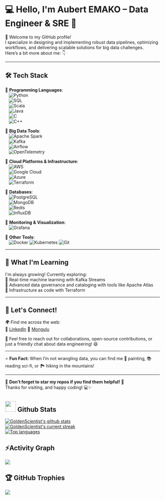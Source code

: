 # 💻 Hello, I'm Aubert EMAKO – Data Engineer & SRE 🚀

👋 Welcome to my GitHub profile!  
I specialize in designing and implementing robust data pipelines, optimizing workflows, and delivering scalable solutions for big data challenges.  
Here’s a bit more about me: 👇

---

## 🛠️ **Tech Stack**
🔹 **Programming Languages**:  
&nbsp;&nbsp;&nbsp;![Python](https://img.shields.io/badge/-Python-3776AB?logo=python&logoColor=white)  
&nbsp;&nbsp;&nbsp;![SQL](https://img.shields.io/badge/-SQL-4479A1?logo=postgresql&logoColor=white)  
&nbsp;&nbsp;&nbsp;![Scala](https://img.shields.io/badge/-Scala-DC322F?logo=scala&logoColor=white)  
&nbsp;&nbsp;&nbsp;![Java](https://img.shields.io/badge/-Java-007396?logo=java&logoColor=white)  
&nbsp;&nbsp;&nbsp;![C](https://img.shields.io/badge/-C-A8B9CC?logo=c&logoColor=white)  
&nbsp;&nbsp;&nbsp;![C++](https://img.shields.io/badge/-C++-00599C?logo=cplusplus&logoColor=white)

🔹 **Big Data Tools**:  
&nbsp;&nbsp;&nbsp;![Apache Spark](https://img.shields.io/badge/-Apache%20Spark-E25A1C?logo=apachespark&logoColor=white)  
&nbsp;&nbsp;&nbsp;![Kafka](https://img.shields.io/badge/-Apache%20Kafka-231F20?logo=apachekafka&logoColor=white)  
&nbsp;&nbsp;&nbsp;![Airflow](https://img.shields.io/badge/-Apache%20Airflow-017CEE?logo=apacheairflow&logoColor=white)  
&nbsp;&nbsp;&nbsp;![OpenTelemetry](https://img.shields.io/badge/-OpenTelemetry-F26322?logo=opentelemetry&logoColor=white)  

🔹 **Cloud Platforms & Infrastructure**:  
&nbsp;&nbsp;&nbsp;![AWS](https://img.shields.io/badge/-AWS-232F3E?logo=amazonaws&logoColor=white)  
&nbsp;&nbsp;&nbsp;![Google Cloud](https://img.shields.io/badge/-Google%20Cloud-4285F4?logo=googlecloud&logoColor=white)  
&nbsp;&nbsp;&nbsp;![Azure](https://img.shields.io/badge/-Azure-0078D4?logo=microsoftazure&logoColor=white)  
&nbsp;&nbsp;&nbsp;![Terraform](https://img.shields.io/badge/-Terraform-623CE4?logo=terraform&logoColor=white)  

🔹 **Databases**:  
&nbsp;&nbsp;&nbsp;![PostgreSQL](https://img.shields.io/badge/-PostgreSQL-336791?logo=postgresql&logoColor=white)  
&nbsp;&nbsp;&nbsp;![MongoDB](https://img.shields.io/badge/-MongoDB-47A248?logo=mongodb&logoColor=white)  
&nbsp;&nbsp;&nbsp;![Redis](https://img.shields.io/badge/-Redis-DC382D?logo=redis&logoColor=white)  
&nbsp;&nbsp;&nbsp;![InfluxDB](https://img.shields.io/badge/-InfluxDB-22ADF6?logo=influxdb&logoColor=white)  

🔹 **Monitoring & Visualization**:  
&nbsp;&nbsp;&nbsp;![Grafana](https://img.shields.io/badge/-Grafana-F46800?logo=grafana&logoColor=white) 

🔹 **Other Tools**:  
&nbsp;&nbsp;&nbsp;![Docker](https://img.shields.io/badge/-Docker-2496ED?logo=docker&logoColor=white) ![Kubernetes](https://img.shields.io/badge/-Kubernetes-326CE5?logo=kubernetes&logoColor=white) ![Git](https://img.shields.io/badge/-Git-F05032?logo=git&logoColor=white)

---

## 🌱 **What I'm Learning**
I'm always growing! Currently exploring:  
🔹 Real-time machine learning with Kafka Streams  
🔹 Advanced data governance and cataloging with tools like Apache Atlas  
🔹 Infrastructure as code with Terraform  

---

## 🤝 **Let's Connect!**
🌍 Find me across the web:  
🔗 [LinkedIn](https://www.linkedin.com/in/aubert-e-5a9305101/)
🔗 [Mongulu](https://www.mongulu.cm/en_index.html)  

💬 Feel free to reach out for collaborations, open-source contributions, or just a friendly chat about data engineering! 😄

---

⭐️ **Fun Fact:** When I’m not wrangling data, you can find me 🎨 painting, 📚 reading sci-fi, or 🏞️ hiking in the mountains!

---

🔔 **Don’t forget to star my repos if you find them helpful!** 🌟  
Thanks for visiting, and happy coding! 💻✨

## <img src="https://media.giphy.com/media/iY8CRBdQXODJSCERIr/giphy.gif" width="35"><b> Github Stats </b>


[![GoldenScientist's github stats](https://bad-apple-github-readme.vercel.app/api?username=GoldenScientist&show_icons=true&count_private=true&line_height=20&icon_color=00b3ff&theme=blue-green&title_color=00b3ff)](#)  
[![GoldenScientist's current streak](https://streak-stats.demolab.com/?user=GoldenScientist&count_private=true&theme=blue-green&title_color=00b3ff)](#)  
[![Top languages](https://github-readme-mwendwa.vercel.app/api/top-langs/?username=GoldenScientist&layout=compact&count_private=true&theme=blue-green&title_color=00b3ff)](#)

## ⚡Activity Graph
<img align="center" src="https://github-readme-activity-graph.vercel.app/graph?username=GoldenScientist&theme=react-dark"/>

## 🏆 GitHub Trophies
![](https://github-profile-trophy.vercel.app/?username=GoldenScientist&theme=default&no-frame=false&no-bg=false&margin-w=4)
